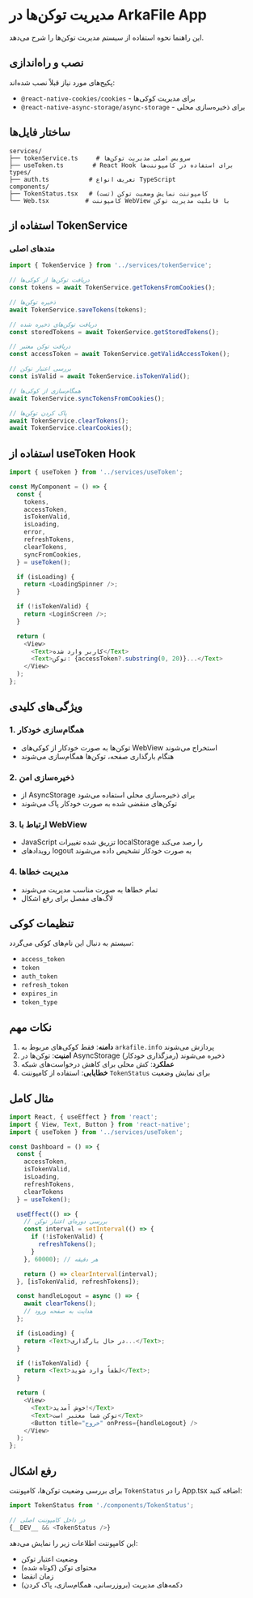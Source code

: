 # مدیریت توکن‌ها در ArkaFile App

این راهنما نحوه استفاده از سیستم مدیریت توکن‌ها را شرح می‌دهد.

## نصب و راه‌اندازی

پکیج‌های مورد نیاز قبلاً نصب شده‌اند:
- `@react-native-cookies/cookies` - برای مدیریت کوکی‌ها
- `@react-native-async-storage/async-storage` - برای ذخیره‌سازی محلی

## ساختار فایل‌ها

```
services/
├── tokenService.ts     # سرویس اصلی مدیریت توکن‌ها
├── useToken.ts        # React Hook برای استفاده در کامپوننت‌ها
types/
├── auth.ts           # تعریف انواع TypeScript
components/
├── TokenStatus.tsx   # کامپوننت نمایش وضعیت توکن (تست)
└── Web.tsx          # کامپوننت WebView با قابلیت مدیریت توکن
```

## استفاده از TokenService

### متدهای اصلی

```typescript
import { TokenService } from '../services/tokenService';

// دریافت توکن‌ها از کوکی‌ها
const tokens = await TokenService.getTokensFromCookies();

// ذخیره توکن‌ها
await TokenService.saveTokens(tokens);

// دریافت توکن‌های ذخیره شده
const storedTokens = await TokenService.getStoredTokens();

// دریافت توکن معتبر
const accessToken = await TokenService.getValidAccessToken();

// بررسی اعتبار توکن
const isValid = await TokenService.isTokenValid();

// همگام‌سازی از کوکی‌ها
await TokenService.syncTokensFromCookies();

// پاک کردن توکن‌ها
await TokenService.clearTokens();
await TokenService.clearCookies();
```

## استفاده از useToken Hook

```typescript
import { useToken } from '../services/useToken';

const MyComponent = () => {
  const {
    tokens,
    accessToken,
    isTokenValid,
    isLoading,
    error,
    refreshTokens,
    clearTokens,
    syncFromCookies,
  } = useToken();

  if (isLoading) {
    return <LoadingSpinner />;
  }

  if (!isTokenValid) {
    return <LoginScreen />;
  }

  return (
    <View>
      <Text>کاربر وارد شده</Text>
      <Text>توکن: {accessToken?.substring(0, 20)}...</Text>
    </View>
  );
};
```

## ویژگی‌های کلیدی

### 1. همگام‌سازی خودکار
- توکن‌ها به صورت خودکار از کوکی‌های WebView استخراج می‌شوند
- هنگام بارگذاری صفحه، توکن‌ها همگام‌سازی می‌شوند

### 2. ذخیره‌سازی امن
- از AsyncStorage برای ذخیره‌سازی محلی استفاده می‌شود
- توکن‌های منقضی شده به صورت خودکار پاک می‌شوند

### 3. ارتباط با WebView
- JavaScript تزریق شده تغییرات localStorage را رصد می‌کند
- رویدادهای logout به صورت خودکار تشخیص داده می‌شوند

### 4. مدیریت خطاها
- تمام خطاها به صورت مناسب مدیریت می‌شوند
- لاگ‌های مفصل برای رفع اشکال

## تنظیمات کوکی

سیستم به دنبال این نام‌های کوکی می‌گردد:
- `access_token`
- `token`
- `auth_token`
- `refresh_token`
- `expires_in`
- `token_type`

## نکات مهم

1. **دامنه**: فقط کوکی‌های مربوط به `arkafile.info` پردازش می‌شوند
2. **امنیت**: توکن‌ها در AsyncStorage ذخیره می‌شوند (رمزگذاری خودکار)
3. **عملکرد**: کش محلی برای کاهش درخواست‌های شبکه
4. **خطایابی**: استفاده از کامپوننت `TokenStatus` برای نمایش وضعیت

## مثال کامل

```typescript
import React, { useEffect } from 'react';
import { View, Text, Button } from 'react-native';
import { useToken } from '../services/useToken';

const Dashboard = () => {
  const { 
    accessToken, 
    isTokenValid, 
    isLoading, 
    refreshTokens, 
    clearTokens 
  } = useToken();

  useEffect(() => {
    // بررسی دوره‌ای اعتبار توکن
    const interval = setInterval(() => {
      if (!isTokenValid) {
        refreshTokens();
      }
    }, 60000); // هر دقیقه

    return () => clearInterval(interval);
  }, [isTokenValid, refreshTokens]);

  const handleLogout = async () => {
    await clearTokens();
    // هدایت به صفحه ورود
  };

  if (isLoading) {
    return <Text>در حال بارگذاری...</Text>;
  }

  if (!isTokenValid) {
    return <Text>لطفاً وارد شوید</Text>;
  }

  return (
    <View>
      <Text>خوش آمدید!</Text>
      <Text>توکن شما معتبر است</Text>
      <Button title="خروج" onPress={handleLogout} />
    </View>
  );
};
```

## رفع اشکال

برای بررسی وضعیت توکن‌ها، کامپوننت `TokenStatus` را در App.tsx اضافه کنید:

```typescript
import TokenStatus from './components/TokenStatus';

// در داخل کامپوننت اصلی
{__DEV__ && <TokenStatus />}
```

این کامپوننت اطلاعات زیر را نمایش می‌دهد:
- وضعیت اعتبار توکن
- محتوای توکن (کوتاه شده)
- زمان انقضا
- دکمه‌های مدیریت (بروزرسانی، همگام‌سازی، پاک کردن) 